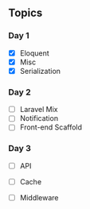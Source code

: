 ## Topics


### Day 1

- [x] Eloquent
- [x] Misc
- [x] Serialization

### Day 2

- [ ] Laravel Mix
- [ ] Notification
- [ ] Front-end Scaffold

### Day 3

- [ ] API
- [ ] Cache
- [ ] Middleware


